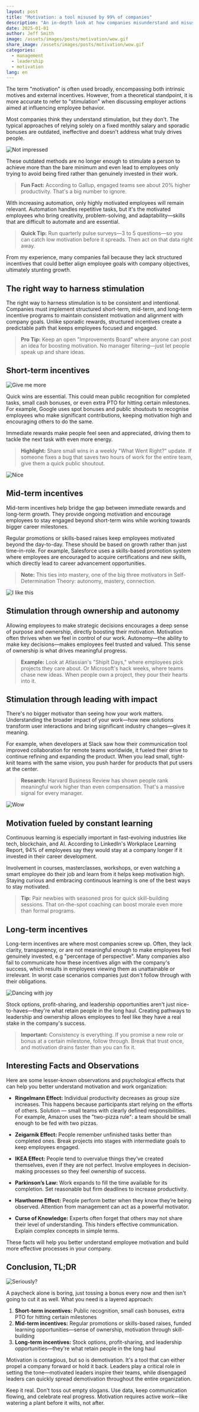 ```yaml
---
layout: post
title: "Motivation: a tool misused by 99% of companies"
description: "An in-depth look at how companies misunderstand and misuse motivation, with practical solutions for building effective incentive systems"
date: 2025-01-01
author: Jeff Smith
image: /assets/images/posts/motivation/wow.gif
share_image: /assets/images/posts/motivation/wow.gif
categories: 
  - management
  - leadership
  - motivation
lang: en
---
```

The term "motivation" is often used broadly, encompassing both intrinsic motives and external incentives. However, from a theoretical standpoint, it is more accurate to refer to "stimulation" when discussing employer actions aimed at influencing employee behavior.

Most companies think they understand stimulation, but they don't. The typical approaches of relying solely on a fixed monthly salary and sporadic bonuses are outdated, ineffective and doesn't address what truly drives people.

![Not impressed](/assets/images/posts/motivation/mot.gif)

These outdated methods are no longer enough to stimulate a person to achieve more than the bare minimum and even lead to employees only trying to avoid being fired rather than genuinely invested in their work.

> **Fun Fact:** According to Gallup, engaged teams see about 20% higher productivity. That's a big number to ignore.

With increasing automation, only highly motivated employees will remain relevant. Automation handles repetitive tasks, but it's the motivated employees who bring creativity, problem-solving, and adaptability—skills that are difficult to automate and are essential.

> **Quick Tip:** Run quarterly pulse surveys—3 to 5 questions—so you can catch low motivation before it spreads. Then act on that data right away.


From my experience, many companies fail because they lack structured incentives that could better align employee goals with company objectives, ultimately stunting growth.

## The right way to harness stimulation

The right way to harness stimulation is to be consistent and intentional. Companies must implement structured short-term, mid-term, and long-term incentive programs to maintain consistent motivation and alignment with company goals. Unlike sporadic rewards, structured incentives create a predictable path that keeps employees focused and engaged.

> **Pro Tip:** Keep an open "Improvements Board" where anyone can post an idea for boosting motivation. No manager filtering—just let people speak up and share ideas.

## Short-term incentives

![Give me more](/assets/images/posts/motivation/gimme.gif)

Quick wins are essential. This could mean public recognition for completed tasks, small cash bonuses, or even extra PTO for hitting certain milestones. For example, Google uses spot bonuses and public shoutouts to recognise employees who make significant contributions, keeping motivation high and encouraging others to do the same.

Immediate rewards make people feel seen and appreciated, driving them to tackle the next task with even more energy.

> **Highlight:** Share small wins in a weekly "What Went Right?" update. If someone fixes a bug that saves two hours of work for the entire team, give them a quick public shoutout.

![Nice](/assets/images/posts/motivation/nice.jpg)


## Mid-term incentives

Mid-term incentives help bridge the gap between immediate rewards and long-term growth. They provide ongoing motivation and encourage employees to stay engaged beyond short-term wins while working towards bigger career milestones.

Regular promotions or skills-based raises keep employees motivated beyond the day-to-day. These should be based on growth rather than just time-in-role. For example, Salesforce uses a skills-based promotion system where employees are encouraged to acquire certifications and new skills, which directly lead to career advancement opportunities.

> **Note:** This ties into mastery, one of the big three motivators in Self-Determination Theory: autonomy, mastery, connection.

![I like this](/assets/images/posts/motivation/i-like.gif)

## Stimulation through ownership and autonomy

Allowing employees to make strategic decisions encourages a deep sense of purpose and ownership, directly boosting their motivation. Motivation often thrives when we feel in control of our work. Autonomy—the ability to make key decisions—makes employees feel trusted and valued. This sense of ownership is what drives meaningful progress.

> **Example:** Look at Atlassian's "ShipIt Days," where employees pick projects they care about. Or Microsoft's hack weeks, where teams chase new ideas. When people own a project, they pour their hearts into it.

## Stimulation through leading with impact

There's no bigger motivator than seeing how your work matters. Understanding the broader impact of your work—how new solutions transform user interactions and bring significant industry changes—gives it meaning. 

For example, when developers at Slack saw how their communication tool improved collaboration for remote teams worldwide, it fueled their drive to continue refining and expanding the product. When you lead small, tight-knit teams with the same vision, you push harder for products that put users at the center.

> **Research:** Harvard Business Review has shown people rank meaningful work higher than even compensation. That's a massive signal for every manager.

![Wow](/assets/images/posts/motivation/wow.gif)

## Motivation fueled by constant learning

Continuous learning is especially important in fast-evolving industries like tech, blockchain, and AI. According to LinkedIn's Workplace Learning Report, 94% of employees say they would stay at a company longer if it invested in their career development.

Involvement in courses, masterclasses, workshops, or even watching a smart employee do their job and learn from it helps keep motivation high. Staying curious and embracing continuous learning is one of the best ways to stay motivated.

> **Tip:** Pair newbies with seasoned pros for quick skill-building sessions. That on-the-spot coaching can boost morale even more than formal programs.

## Long-term incentives

Long-term incentives are where most companies screw up. Often, they lack clarity, transparency, or are not meaningful enough to make employees feel genuinely invested, e.g "percentage of perspective". Many companies also fail to communicate how these incentives align with the company's success, which results in employees viewing them as unattainable or irrelevant. In worst case scenarios companies just don't follow through with their obligations. 

![Dancing with joy](/assets/images/posts/motivation/dancing-troll.gif)

Stock options, profit-sharing, and leadership opportunities aren't just nice-to-haves—they're what retain people in the long haul.
Creating pathways to leadership and ownership allows employees to feel like they have a real stake in the company's success.

> **Important:** Consistency is everything. If you promise a new role or bonus at a certain milestone, follow through. Break that trust once, and motivation drains faster than you can fix it.

## Interesting Facts and Observations

Here are some lesser-known observations and psychological effects that can help you better understand motivation and work organization:

- **Ringelmann Effect:** Individual productivity decreases as group size increases. This happens because participants start relying on the efforts of others. Solution — small teams with clearly defined responsibilities. For example, Amazon uses the "two-pizza rule": a team should be small enough to be fed with two pizzas.

- **Zeigarnik Effect:** People remember unfinished tasks better than completed ones. Break projects into stages with intermediate goals to keep employees engaged.

- **IKEA Effect:** People tend to overvalue things they’ve created themselves, even if they are not perfect. Involve employees in decision-making processes so they feel ownership of success.

- **Parkinson’s Law:** Work expands to fill the time available for its completion. Set reasonable but firm deadlines to increase productivity.

- **Hawthorne Effect:** People perform better when they know they’re being observed. Attention from management can act as a powerful motivator.

- **Curse of Knowledge:** Experts often forget that others may not share their level of understanding. This hinders effective communication. Explain complex concepts in simple terms.

These facts will help you better understand employee motivation and build more effective processes in your company.

## Conclusion, TL;DR

![Seriously?](/assets/images/posts/motivation/rukiddingme.jpg)

A paycheck alone is boring, just tossing a bonus every now and then isn't going to cut it as well. What you need is a layered approach:

1. **Short-term incentives:** Public recognition, small cash bonuses, extra PTO for hitting certain milestones
2. **Mid-term incentives:** Regular promotions or skills-based raises, funded learning opportunities—sense of ownership, motivation through skill-building
3. **Long-term incentives:** Stock options, profit-sharing, and leadership opportunities—they're what retain people in the long haul

Motivation is contagious, but so is demotivation. It's a tool that can either propel a company forward or hold it back. Leaders play a critical role in setting the tone—motivated leaders inspire their teams, while disengaged leaders can quickly spread demotivation throughout the entire organization.

Keep it real. Don't toss out empty slogans. Use data, keep communication flowing, and celebrate real progress. Motivation requires active work—like watering a plant before it wilts, not after.
 